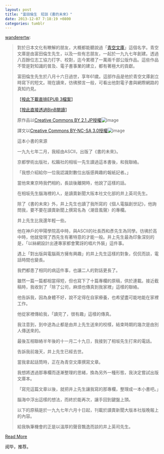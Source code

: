 ```yaml
---
layout: post
title: "富田倫生　短談《書的未來》"
date: 2013-12-07 7:18:19 +0800
categories: tumblr
---
```


[wanderertw](http://t.umblr.com/redirect?z=http%3A%2F%2Fwanderer.tw%2Fpost%2F58576159591%2Faozora-bunko-tomita-michio&t=ZTg5MzIwM2E3NzBmN2ViYzUxZDlhYjk2NmY5ZTlmZTJhZGVkYTk3NixjTTJnWnB2bQ%3D%3D&b=t%3AfaJ49xMgGJ0peNgMp_IwAg&p=http%3A%2F%2Fachenyin.tumblr.com%2Fpost%2F69215892684%2F%E5%AF%8C%E7%94%B0%E5%80%AB%E7%94%9F-%E7%9F%AD%E8%AB%87%E6%9B%B8%E7%9A%84%E6%9C%AA%E4%BE%86&m=1):
> 對於日本文化有瞭解的朋友，大概都能聽說過「[青空文庫](http://t.umblr.com/redirect?z=https%3A%2F%2Fzh.wikipedia.org%2Fwiki%2F%25E9%259D%2592%25E7%25A9%25BA%25E6%2596%2587%25E5%25BA%25AB&t=ZmY0NTAxZmYzZTMwNjJmMGVmNjMxMGM1MWFmMTRiZTU5ZWQwNjYyZSxjTTJnWnB2bQ%3D%3D&b=t%3AfaJ49xMgGJ0peNgMp_IwAg&p=http%3A%2F%2Fachenyin.tumblr.com%2Fpost%2F69215892684%2F%E5%AF%8C%E7%94%B0%E5%80%AB%E7%94%9F-%E7%9F%AD%E8%AB%87%E6%9B%B8%E7%9A%84%E6%9C%AA%E4%BE%86&m=1)」這個名字。青空文庫是由富田倫生先生，以及一些有志朋友，一起於一九九七年創建。透過八百餘位志工協力打字、校對，迄今累積了一萬兩千部公版作品。這些作品不管是對知識的普及、電子書事業的建立，都有著極大的貢獻。
>
> 富田倫生先生於八月十六日過世，享年61歲。這部作品是他於青空文庫創立時寫下的短文。現在讀來，彷彿預言一般，可看出他對電子書與網際網路的真知灼見。
>
> 【[按此下載直排EPUB 3檔案](http://t.umblr.com/redirect?z=http%3A%2F%2Fbook.binb.tw%2F1cPHpQb&t=NjgzZWQ5MzU2NzMwNGZiY2MwODcwYTcxMGQ2MjNlMDAyN2U4YjM2MCxjTTJnWnB2bQ%3D%3D&b=t%3AfaJ49xMgGJ0peNgMp_IwAg&p=http%3A%2F%2Fachenyin.tumblr.com%2Fpost%2F69215892684%2F%E5%AF%8C%E7%94%B0%E5%80%AB%E7%94%9F-%E7%9F%AD%E8%AB%87%E6%9B%B8%E7%9A%84%E6%9C%AA%E4%BE%86&m=1)】
>
> 【[按此直接透過BinB閱讀](http://t.umblr.com/redirect?z=http%3A%2F%2Fbinb.tw%2Freader%2FbinbReader.html%3Fcid%3Dfuturebook&t=MTRmYzFiYTEzZGI3YTQyZDJhYzFlODY1ZjBkNjJkZDRhMjIzZjhlZSxjTTJnWnB2bQ%3D%3D&b=t%3AfaJ49xMgGJ0peNgMp_IwAg&p=http%3A%2F%2Fachenyin.tumblr.com%2Fpost%2F69215892684%2F%E5%AF%8C%E7%94%B0%E5%80%AB%E7%94%9F-%E7%9F%AD%E8%AB%87%E6%9B%B8%E7%9A%84%E6%9C%AA%E4%BE%86&m=1)】
>
> 原作品以[Creative Commons BY 2.1 JP授權](http://t.umblr.com/redirect?z=http%3A%2F%2Fcreativecommons.org%2Flicenses%2Fby%2F2.1%2Fjp%2F&t=YTY4OWExMGUwOGUxYjM4ODdlYWIwZGVhNmZjMWI5MzNiNGVkMDFjMCxjTTJnWnB2bQ%3D%3D&b=t%3AfaJ49xMgGJ0peNgMp_IwAg&p=http%3A%2F%2Fachenyin.tumblr.com%2Fpost%2F69215892684%2F%E5%AF%8C%E7%94%B0%E5%80%AB%E7%94%9F-%E7%9F%AD%E8%AB%87%E6%9B%B8%E7%9A%84%E6%9C%AA%E4%BE%86&m=1)![image](http://68.media.tumblr.com/6ff8ed82f42f1e6d3bb3fc1210018332/tumblr_inline_ms9drst3Ov1qz4rgp.png)
>
> 譯文以[Creative Commons BY-NC-SA 3.0授權](http://t.umblr.com/redirect?z=http%3A%2F%2Fcreativecommons.org%2Flicenses%2Fby-nc-sa%2F3.0%2F&t=YjNlM2FhYjg0MGQ2Y2FlMGYyNDdkNjZiYzQ1MjFmY2M2ODJiNjkwOSxjTTJnWnB2bQ%3D%3D&b=t%3AfaJ49xMgGJ0peNgMp_IwAg&p=http%3A%2F%2Fachenyin.tumblr.com%2Fpost%2F69215892684%2F%E5%AF%8C%E7%94%B0%E5%80%AB%E7%94%9F-%E7%9F%AD%E8%AB%87%E6%9B%B8%E7%9A%84%E6%9C%AA%E4%BE%86&m=1)![image](http://68.media.tumblr.com/80fb4a8b9dd7c600afda07b3d3c5efa4/tumblr_inline_ms9dyyJyTW1qz4rgp.png)
>
> 這本小書的來源
>
> 一九九七年二月，我經由ASCII，出版了《書的未來》。
>
> 京都學術出版社，松籟社的相坂一先生讀過這本書後，和我聯絡。
>
> 「我想介紹給你一位我認識對數位出版感興趣的報紙記者。」
>
> 當他來東京時我們相約，長談後離開時，他說了這樣的話。
>
> 在相坂先生腦海裡的人，是讀賣新聞大阪本社文化部的井上英司先生。
>
> 除了《書的未來》外，井上先生也讀了我所寫的《個人電腦創世記》，他詢問我，要不要在讀賣新聞上撰寫名為〈潮音風聲〉的專欄。
>
> 井上先生比我還年輕一些。
>
> 他在神戶的甲陽學院高中時，與ASCII的社長西和彥先生為同學。彷彿於高中時，他就發現了西先生有著特意的才能一般。井上先生最為印象深刻的是，「以絲網設計出連專家都會驚訝的唱片外裝」這件事。
>
> 遇上「對出版與電腦兩方擁有興趣」的井上先生這樣的對象，侃侃而談，電話時間也變長。
>
> 我們都患了相同的病這件事，也讓二人的對話更長了。
>
> 雖然一篇一篇都相當得短，但也寫下了十篇專欄的原稿，供於連載。接近截稿時，我收到了「除了公司，麻煩也傳真到我家裡」這樣的聯絡。
>
> 他告訴我，因為身體不好，說不定得在自家療養，也希望盡可能地能在家裡工作。
>
> 他從家裡傳給我，「讀完了，很有趣」這樣的傳真。
>
> 我注意到，到中途為止都是由井上先生送來的校樣，結束時期的幾次是由別人傳送來的。
>
> 最後互相聯絡半年後的十一月二十九日，我接到了相坂先生打來的電話。
>
> 告訴我前幾天，井上先生已經去世。
>
> 當我拿起話筒時，正在為青空文庫撰寫文章。
>
> 我想將透過那專欄而逐漸整理的思緒，換為另外一種形態，我決定嘗試出版文庫本。
>
> 「寫完這篇文章以後，就把井上先生讓我寫的那專欄，整理成一本小書吧。」
>
> 腦海中浮出這樣的想法，而終於能再次，讓手回到鍵盤上頭。
>
> 以下的原稿是於一九九七年六月十日起，刊載於讀賣新聞大版本社版晚報上的內容。
>
> 給我執筆機會的正是以溫厚的聲音飄逸而談的井上英司先生。

[Read More](http://t.umblr.com/redirect?z=http%3A%2F%2Fwanderer.tw%2Fpost%2F58576159591%2Faozora-bunko-tomita-michio&t=ZTg5MzIwM2E3NzBmN2ViYzUxZDlhYjk2NmY5ZTlmZTJhZGVkYTk3NixjTTJnWnB2bQ%3D%3D&b=t%3AfaJ49xMgGJ0peNgMp_IwAg&p=http%3A%2F%2Fachenyin.tumblr.com%2Fpost%2F69215892684%2F%E5%AF%8C%E7%94%B0%E5%80%AB%E7%94%9F-%E7%9F%AD%E8%AB%87%E6%9B%B8%E7%9A%84%E6%9C%AA%E4%BE%86&m=1)

阅毕，推荐。
